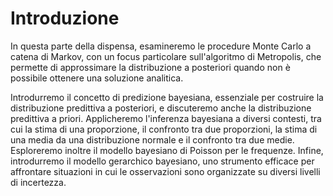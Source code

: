 # Introduzione 

In questa parte della dispensa, esamineremo le procedure Monte Carlo a catena di Markov, con un focus particolare sull'algoritmo di Metropolis, che permette di approssimare la distribuzione a posteriori quando non è possibile ottenere una soluzione analitica.

Introdurremo il concetto di predizione bayesiana, essenziale per costruire la distribuzione predittiva a posteriori, e discuteremo anche la distribuzione predittiva a priori. Applicheremo l'inferenza bayesiana a diversi contesti, tra cui la stima di una proporzione, il confronto tra due proporzioni, la stima di una media da una distribuzione normale e il confronto tra due medie. Esploreremo inoltre il modello bayesiano di Poisson per le frequenze. Infine, introdurremo il modello gerarchico bayesiano, uno strumento efficace per affrontare situazioni in cui le osservazioni sono organizzate su diversi livelli di incertezza.
